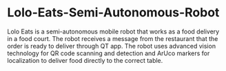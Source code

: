 # Lolo-Eats-Semi-Autonomous-Robot
Lolo Eats is a semi-autonomous mobile robot that works as a food delivery in a food court. The robot receives a message from the restaurant that the order is ready to deliver through QT app. The robot uses advanced vision technology for QR code scanning and detection and ArUco markers for localization to deliver food directly to the correct table.
